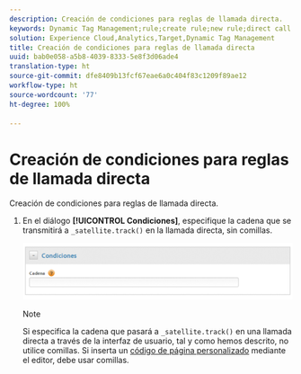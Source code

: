 ```yaml
---
description: Creación de condiciones para reglas de llamada directa.
keywords: Dynamic Tag Management;rule;create rule;new rule;direct call rule
solution: Experience Cloud,Analytics,Target,Dynamic Tag Management
title: Creación de condiciones para reglas de llamada directa
uuid: bab0e058-a5b8-4039-8333-5e8f3d06ade4
translation-type: ht
source-git-commit: dfe8409b13fcf67eae6a0c404f83c1209f89ae12
workflow-type: ht
source-wordcount: '77'
ht-degree: 100%

---
```



# Creación de condiciones para reglas de llamada directa

Creación de condiciones para reglas de llamada directa.

1. En el diálogo **[!UICONTROL Condiciones]**, especifique la cadena que se transmitirá a `_satellite.track()` en la llamada directa, sin comillas.

   ![](assets/conditions-direct-call.png)

   >[!NOTE]
   >
   >Si especifica la cadena que pasará a `_satellite.track()` en una llamada directa a través de la interfaz de usuario, tal y como hemos descrito, no utilice comillas. Si inserta un [código de página personalizado](/help/implement/other/dtm/c-aa-tool/customize-page-code.md) mediante el editor, debe usar comillas.

